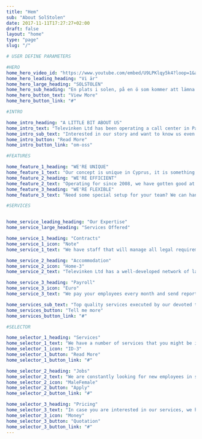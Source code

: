 ```yaml
---
title: "Hem"
sub: "About SolStolen"
date: 2017-11-11T17:27:27+02:00
draft: false
layout: "home"
type: "page"
slug: "/"

# USER DEFINE PARAMETERS

#HERO
home_hero_video_id: "https://www.youtube.com/embed/U9LPKlqy5k4?loop=1&autoplay=1&mute=1&playlist=U9LPKlqy5k4&iv_load_policy=3"
home_hero_leading_heading: "Vi är"
home_hero_large_heading: "SOLSTOLEN"
home_hero_sub_heading: "En plats i solen, på en ö som kommer att lämna dig andfådd"
home_hero_button_text: "View More"
home_hero_button_link: "#"

#INTRO

home_intro_heading: "A LITTLE BIT ABOUT US"
home_intro_text: "Televinken Ltd has been operating a call center in Paphos since 2008. The idea was to be able to offer staff the privelage of working aborad with same same legal and occupational standards as at home. They will, in addition to, gain experience from working and living abroad."
home_intro_sub_text: "Interested in our story and want to know us even better?"
home_intro_button: "Read More"
home_intro_button_link: "om-oss"

#FEATURES

home_feature_1_heading: "WE'RE UNIQUE"
home_feature_1_text: "Our concept is unique in Cyprus, it is something that needs to be experienced"
home_feature_2_heading: "WE'RE EFFICIENT"
home_feature_2_text: "Operating for since 2008, we have gotten good at what we do"
home_feature_3_heading: "WE'RE FLEXIBLE"
home_feature_3_text: "Need some special setup for your team? We can handle that for you"

#SERVICES


home_service_leading_heading: "Our Expertise"
home_service_large_heading: "Services Offered"

home_service_1_heading: "Contracts"
home_service_1_icon: "Note"
home_service_1_text: "We have staff that will manage all legal requirements of your employees."

home_service_2_heading: "Accommodation"
home_service_2_icon: "Home-3"
home_service_2_text: "Televinken Ltd has a well-developed network of landlords in the Paphos region. "

home_service_3_heading: "Payroll"
home_service_3_icon: "Euro"
home_service_3_text: "We pay your employees every month and send reports to you"

home_services_sub_text: "Top quality services executed by our devoted team."
home_services_button: "Tell me more"
home_services_button_link: "#"

#SELECTOR

home_selector_1_heading: "Services"
home_selector_1_text: "We have a number of services that you might be interested in."
home_selector_1_icon: "ID-3"
home_selector_1_button: "Read More"
home_selector_1_button_link: "#"

home_selector_2_heading: "Jobs"
home_selector_2_text: "We are constantly looking for new employees in sales and customer care. Are you interested in working abroad for the next 6-12 months, please fill in your information and the application to the right and attach your CV. We'll be back to you as soon as we read your application."
home_selector_2_icon: "MaleFemale"
home_selector_2_button: "Apply"
home_selector_2_button_link: "#"

home_selector_3_heading: "Pricing"
home_selector_3_text: "In case you are interested in our services, we have a specially built calculator that you can use to determine the costs invloved for your specific project"
home_selector_3_icon: "Money"
home_selector_3_button: "Quotation"
home_selector_3_button_link: "#"
---
```

